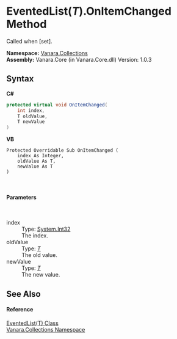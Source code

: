 # EventedList(*T*).OnItemChanged Method 
 

Called when [set].

**Namespace:**&nbsp;<a href="062563b8-e616-d697-89ef-6de2b291d4a0">Vanara.Collections</a><br />**Assembly:**&nbsp;Vanara.Core (in Vanara.Core.dll) Version: 1.0.3

## Syntax

**C#**<br />
``` C#
protected virtual void OnItemChanged(
	int index,
	T oldValue,
	T newValue
)
```

**VB**<br />
``` VB
Protected Overridable Sub OnItemChanged ( 
	index As Integer,
	oldValue As T,
	newValue As T
)
```

<br />

#### Parameters
&nbsp;<dl><dt>index</dt><dd>Type: <a href="http://msdn2.microsoft.com/en-us/library/td2s409d" target="_blank">System.Int32</a><br />The index.</dd><dt>oldValue</dt><dd>Type: <a href="76b2d53b-475e-39f2-60e1-b6b89876e9a2">*T*</a><br />The old value.</dd><dt>newValue</dt><dd>Type: <a href="76b2d53b-475e-39f2-60e1-b6b89876e9a2">*T*</a><br />The new value.</dd></dl>

## See Also


#### Reference
<a href="76b2d53b-475e-39f2-60e1-b6b89876e9a2">EventedList(T) Class</a><br /><a href="062563b8-e616-d697-89ef-6de2b291d4a0">Vanara.Collections Namespace</a><br />